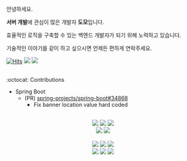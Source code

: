 안녕하세요.

**서버 개발**에 관심이 많은 개발자 **도모**입니다.

효율적인 로직을 구축할 수 있는 백엔드 개발자가 되기 위해 노력하고 있습니다.

기술적인 이야기를 같이 하고 싶으시면 언제든 편하게 연락주세요. 

[![Hits](https://hits.seeyoufarm.com/api/count/incr/badge.svg?url=https%3A%2F%2Fgithub.com%2Fkdomo&count_bg=%23000000&title_bg=%23555555&icon=github.svg&icon_color=%23E7E7E7&title=hits&edge_flat=false)](https://hits.seeyoufarm.com)
[<img src="https://img.shields.io/badge/mail-ffffff?style=flat-square&logo=Gmail&logoColor=000000"/>](mailto:me@dev-domo.com)
[<img src="https://img.shields.io/badge/Instagram-ffffff?style=flat-square&logo=Instagram&logoColor=000000"/>](https://instagram.com/d._.omo)
<br/>
<br/>

:octocat: Contributions
- Spring Boot
  - (PR) [spring-projects/spring-boot#34868](https://github.com/spring-projects/spring-boot/pull/34868)
    - Fix banner location value hard coded


<div align=center>
<br/>
<img src="https://img.shields.io/badge/Java-ffffff?style=flat-square&logo=Java&logoColor=000000"/>
<img src="https://img.shields.io/badge/JPA-ffffff?style=flat-square&logo=JPA&logoColor=000000"/>
<img src="https://img.shields.io/badge/Spring Boot-ffffff?style=flat-square&logo=Spring Boot&logoColor=000000"/>
<br/>
<img src="https://img.shields.io/badge/MySQL-ffffff?style=flat-square&logo=MySQL&logoColor=000000"/>
<img src="https://img.shields.io/badge/Redis-ffffff?style=flat-square&logo=Redis&logoColor=000000"/><br>
<br/>
<img src="https://img.shields.io/badge/AWS-ffffff?style=flat-square&logo=Amazon AWS&logoColor=000000"/> 
<img src="https://img.shields.io/badge/Jenkins-ffffff?style=flat-square&logo=Jenkins&logoColor=000000"/>
<img src="https://img.shields.io/badge/GitHub Actions-ffffff?style=flat-square&logo=GitHub Actions&logoColor=000000"/>
<br/>
<img src="https://img.shields.io/badge/Docker-ffffff?style=flat-square&logo=Docker&logoColor=000000"/>
<img src="https://img.shields.io/badge/Amazon AWS-ffffff?style=flat-square&logo=Amazon AWS&logoColor=000000"/>
<img src="https://img.shields.io/badge/NGINX-ffffff?style=flat-square&logo=NGINX&logoColor=000000"/>

<!--
<br/>
<br/>

<a href="https://velog.io/@domo">
  <img src="https://velog-readme-stats.vercel.app/api?name=domo">
</a>
-->
<!--
<br/>
<br/>
[![SolvedAC tier](http://mazassumnida.wtf/api/v2/generate_badge?boj=domo)](https://solved.ac/domo)
-->
	
</div>
